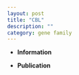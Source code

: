 ```yaml
---
layout: post
title: "CBL"
description: ""
category: gene family
---
```


* **Information**  

* **Publication**  


